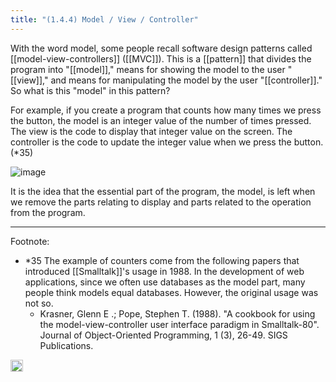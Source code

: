 ```yaml
---
title: "(1.4.4) Model / View / Controller"
---
```


With the word model, some people recall software design patterns called [[model-view-controllers]] ([[MVC]]). This is a [[pattern]] that divides the program into "[[model]]," means for showing the model to the user "[[view]]," and means for manipulating the model by the user "[[controller]]." So what is this "model" in this pattern?

For example, if you create a program that counts how many times we press the button, the model is an integer value of the number of times pressed. The view is the code to display that integer value on the screen.  The controller is the code to update the integer value when we press the button. (*35)

![image](https://gyazo.com/589b5ba97e3cbac996d899c3e63c0959/thumb/1000)

It is the idea that the essential part of the program, the model, is left when we remove the parts relating to display and parts related to the operation from the program.

---

Footnote:
- *35 The example of counters come from the following papers that introduced [[Smalltalk]]'s usage in 1988. In the development of web applications, since we often use databases as the model part, many people think models equal databases. However, the original usage was not so.
    - Krasner, Glenn E .; Pope, Stephen T. (1988). "A cookbook for using the model-view-controller user interface paradigm in Smalltalk-80". Journal of Object-Oriented Programming, 1 (3), 26-49. SIGS Publications.
<img src='https://scrapbox.io/api/pages/nishio-en/en/icon' alt='en.icon' height="19.5"/>